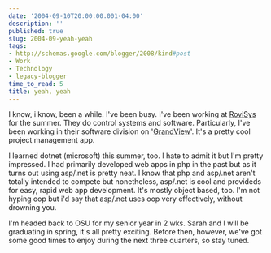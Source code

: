 ```yaml
---
date: '2004-09-10T20:00:00.001-04:00'
description: ''
published: true
slug: 2004-09-yeah-yeah
tags:
- http://schemas.google.com/blogger/2008/kind#post
- Work
- Technology
- legacy-blogger
time_to_read: 5
title: yeah, yeah
---
```


I know, i know, been a while. I've been busy. I've been working at [RoviSys](http://www.rovisys.com/) for the summer. They do control systems and software. Particularly, I've been working in their software division on '[GrandView](http://www.grandview2000.com/)'. It's a pretty cool project management app.

I learned dotnet (microsoft) this summer, too. I hate to admit it but I'm pretty impressed. I had primarily developed web apps in php in the past but as it turns out using asp/.net is pretty neat. I know that php and asp/.net aren't totally intended to compete but nonetheless, asp/.net is cool and provideds for easy, rapid web app development. It's mostly object based, too. I'm not hyping oop but i'd say that asp/.net uses oop very effectively, without drowning you.

I'm headed back to OSU for my senior year in 2 wks. Sarah and I will be graduating in spring, it's all pretty exciting. Before then, however, we've got some good times to enjoy during the next three quarters, so stay tuned.